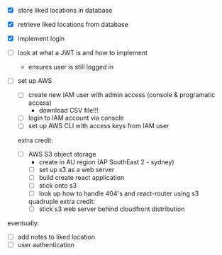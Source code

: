 - [x] store liked locations in database
- [x] retrieve liked locations from database

- [x] implement login
- [ ] look at what a JWT is and how to implement
    - ensures user is still logged in

- [ ] set up AWS
    - [ ] create new IAM user with admin access (console & programatic access)
        - download CSV file!!!
    - [ ] login to IAM account via console
    - [ ] set up AWS CLI with access keys from IAM user

    extra credit:
    - [ ] AWS S3 object storage 
        - create in AU region (AP SouthEast 2 - sydney)
        - [ ] set up s3 as a web server
        - [ ] build create react application
        - [ ] stick onto s3
        - [ ] look up how to handle 404's and react-router using s3

        quadruple extra credit:
        - [ ] stick s3 web server behind cloudfront distribution

eventually:
- [ ] add notes to liked location
- [ ] user authentication